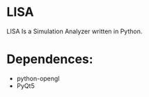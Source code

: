 LISA
====

LISA Is a Simulation Analyzer written in Python.

Dependences:
============
- python-opengl
- PyQt5

<!-- vim: spelllang=en -->
